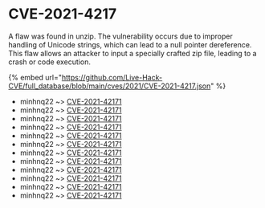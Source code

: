 # CVE-2021-4217

A flaw was found in unzip. The vulnerability occurs due to improper handling of Unicode strings, which can lead to a null pointer dereference. This flaw allows an attacker to input a specially crafted zip file, leading to a crash or code execution.

{% embed url="https://github.com/Live-Hack-CVE/full_database/blob/main/cves/2021/CVE-2021-4217.json" %}


* minhnq22 ~> [CVE-2021-42171](https://www.alice-snow.ru/2021/database/cve-2021-4217/cve-2021-42171-minhnq22)
* minhnq22 ~> [CVE-2021-42171](https://www.alice-snow.ru/2021/database/cve-2021-4217/cve-2021-42171-minhnq22)
* minhnq22 ~> [CVE-2021-42171](https://www.alice-snow.ru/2021/database/cve-2021-4217/cve-2021-42171-minhnq22)
* minhnq22 ~> [CVE-2021-42171](https://www.alice-snow.ru/2021/database/cve-2021-4217/cve-2021-42171-minhnq22)
* minhnq22 ~> [CVE-2021-42171](https://www.alice-snow.ru/2021/database/cve-2021-4217/cve-2021-42171-minhnq22)
* minhnq22 ~> [CVE-2021-42171](https://www.alice-snow.ru/2021/database/cve-2021-4217/cve-2021-42171-minhnq22)
* minhnq22 ~> [CVE-2021-42171](https://www.alice-snow.ru/2021/database/cve-2021-4217/cve-2021-42171-minhnq22)
* minhnq22 ~> [CVE-2021-42171](https://www.alice-snow.ru/2021/database/cve-2021-4217/cve-2021-42171-minhnq22)
* minhnq22 ~> [CVE-2021-42171](https://www.alice-snow.ru/2021/database/cve-2021-4217/cve-2021-42171-minhnq22)
* minhnq22 ~> [CVE-2021-42171](https://www.alice-snow.ru/2021/database/cve-2021-4217/cve-2021-42171-minhnq22)
* minhnq22 ~> [CVE-2021-42171](https://www.alice-snow.ru/2021/database/cve-2021-4217/cve-2021-42171-minhnq22)
* minhnq22 ~> [CVE-2021-42171](https://www.alice-snow.ru/2021/database/cve-2021-4217/cve-2021-42171-minhnq22)